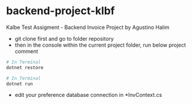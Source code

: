 # backend-project-klbf

Kalbe Test Assigment - Backend Invoice Project by Agustino Halim 

  - git clone first and go to folder repository
  - then in the console within the current project folder, run below project comment 
  ```sh
  # In Terminal
  dotnet restore
  ```
  ```sh
  # In Terminal
  dotnet run
  ```
  - edit your preference database connection in *InvContext.cs
